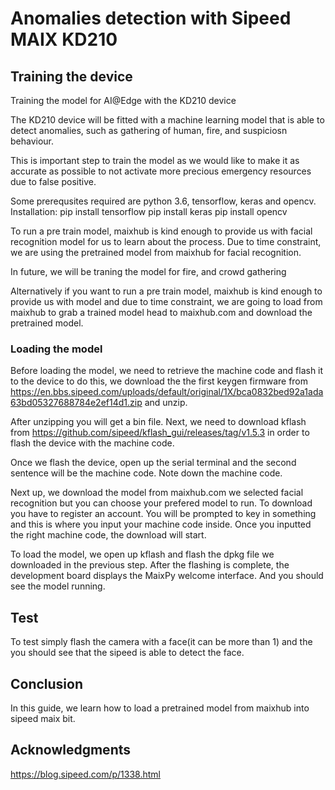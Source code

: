 # Anomalies detection with Sipeed MAIX KD210

## Training the device

Training the model for AI@Edge with the KD210 device

The KD210 device will be fitted with a machine learning model that is able to detect anomalies, such as gathering of human, fire, and suspiciosn behaviour.

This is important step to train the model as we would like to make it as accurate as possible to not activate more precious emergency resources due to false positive. 

Some prerequsites required are python 3.6, tensorflow, keras and opencv. 
Installation: pip install tensorflow pip install keras pip install opencv

To run a pre train model, maixhub is kind enough to provide us with facial recognition model for us to learn about the process. Due to time constraint, we are using the pretrained model from maixhub for facial recognition. 

In future, we will be traning the model for fire, and crowd gathering

Alternatively if you want to run a pre train model, maixhub is kind enough to provide us with model and due to time constraint, we are going to load from maixhub to grab a trained model head to maixhub.com and download the pretrained model.

### Loading the model
Before loading the model, we need to retrieve the machine code and flash it to the device to do this, we download the the first keygen firmware from https://en.bbs.sipeed.com/uploads/default/original/1X/bca0832bed92a1ada63bd05327688784e2ef14d1.zip and unzip.

After unzipping you will get a bin file. Next, we need to download kflash from https://github.com/sipeed/kflash_gui/releases/tag/v1.5.3 in order to flash the device with the machine code.

Once we flash the device, open up the serial terminal and the second sentence will be the machine code. Note down the machine code.

Next up, we download the model from maixhub.com we selected facial recognition but you can choose your prefered model to run. To download you have to register an account. You will be prompted to key in something and this is where you input your machine code inside. Once you inputted the right machine code, the download will start.

To load the model, we open up kflash and flash the dpkg file we downloaded in the previous step. After the flashing is complete, the development board displays the MaixPy welcome interface. And you should see the model running.

## Test
To test simply flash the camera with a face(it can be more than 1) and the you should see that the sipeed is able to detect the face.


## Conclusion

In this guide, we learn how to load a pretrained model from maixhub into sipeed maix bit.

## Acknowledgments

https://blog.sipeed.com/p/1338.html

